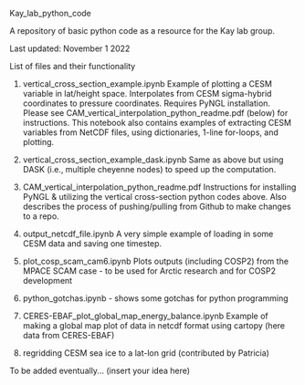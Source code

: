 Kay_lab_python_code

A repository of basic python code as a resource for the Kay lab group. 

Last updated: November 1 2022

List of files and their functionality

1) vertical_cross_section_example.ipynb
Example of plotting a CESM variable in lat/height space. Interpolates from CESM sigma-hybrid coordinates to pressure coordinates. Requires PyNGL installation. Please see CAM_vertical_interpolation_python_readme.pdf (below) for instructions. This notebook also contains examples of extracting CESM variables from NetCDF files, using dictionaries, 1-line for-loops, and plotting.

2) vertical_cross_section_example_dask.ipynb
Same as above but using DASK (i.e., multiple cheyenne nodes) to speed up the computation.

3) CAM_vertical_interpolation_python_readme.pdf
Instructions for installing PyNGL & utilizing the vertical cross-section python codes above. Also describes the process of pushing/pulling from Github to make changes to a repo.

4) output_netcdf_file.ipynb
A very simple example of loading in some CESM data and saving one timestep.

5)  plot_cosp_scam_cam6.ipynb
Plots outputs (including COSP2) from the MPACE SCAM case - to be used for Arctic research and for COSP2 development

6) python_gotchas.ipynb - shows some gotchas for python programming

7) CERES-EBAF_plot_global_map_energy_balance.ipynb
Example of making a global map plot of data in netcdf format using cartopy (here data from CERES-EBAF)

8) regridding CESM sea ice to a lat-lon grid (contributed by Patricia)

To be added eventually...
(insert your idea here)
